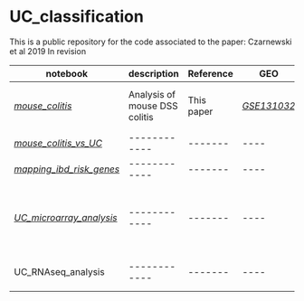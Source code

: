 # UC_classification
This is a public repository for the code associated to the paper: Czarnewski et al 2019 In revision

notebook | description | Reference | GEO | figure  
---------| ------------| ----------| ----| ------
[*mouse_colitis*](https://czarnewski.github.io/uc_classification/docs/analysis_mouse_colitis.html) | Analysis of mouse DSS colitis | This paper | [*GSE131032*](https://www.ncbi.nlm.nih.gov/geo/query/acc.cgi?acc=GSE131032) | Fig 2a-c, S3, S4
[*mouse_colitis_vs_UC*](https://czarnewski.github.io/uc_classification/docs/mouse_colitis_vs_uc.html)| ------------| -------| ----| Fig 2d-e
[*mapping_ibd_risk_genes*](https://czarnewski.github.io/uc_classification/docs/mapping_ibd_risk_genes.html)| ------------| -------| ----| Fig S5
[*UC_microarray_analysis*](https://czarnewski.github.io/uc_classification/docs/uc_classification_microarray.html)| ------------| -------| ----| Fig 1, 3, 4, 5, S1, S6, S7, S8
UC_RNAseq_analysis| ------------| -------| ----| Fig 5, S8, S9
